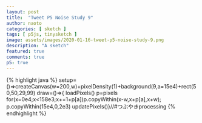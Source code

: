 ```yaml
---
layout: post
title:  "Tweet P5 Noise Study 9"
author: naoto
categories: [ sketch ]
tags: [ p5js, tinysketch ]
image: assets/images/2020-01-16-tweet-p5-noise-study-9.png
description: "A sketch"
featured: true
comments: true
p5: true
---
```


<div id = "p5sketch">
  <!-- p5 instance will be created here -->
</div>

{% highlight java %}
setup=()=>createCanvas(w=200,w)+pixelDensity(1)+background(9,a=15e4)+rect(50,50,29,99)
draw=()=>{
loadPixels()
p=pixels
for(x=0e4;x<158e3;x+=1+p[a])p.copyWithin(x-w,x+p[a],x+w);
p.copyWithin(15e4,0,2e3)
updatePixels()}//#つぶやきprocessing
{% endhighlight %}

<script>
setup=()=>createCanvas(w=200,w).parent("p5sketch")+pixelDensity(1)+background(9,a=15e4)+rect(50,50,29,99)
draw=()=>{
loadPixels()
p=pixels
for(x=0e4;x<158e3;x+=1+p[a])p.copyWithin(x-w,x+p[a],x+w);
p.copyWithin(15e4,0,2e3)
updatePixels()}//#つぶやきprocessing
</script>